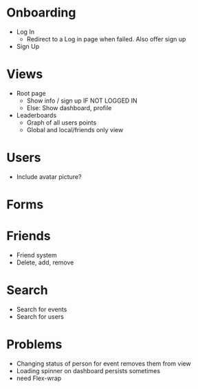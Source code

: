 # Onboarding
- Log In
  - Redirect to a Log in page when failed. Also offer sign up
- Sign Up
# Views
- Root page
  - Show info / sign up IF NOT LOGGED IN
  - Else: Show dashboard, profile 
- Leaderboards
  - Graph of all users points
  - Global and local/friends only view
# Users
 - Include avatar picture?
# Forms
# Friends
 - Friend system
 - Delete, add, remove
# Search
  - Search for events
  - Search for users


# Problems
 - Changing status of person for event removes them from view
 - Loading spinner on dashboard persists sometimes
 - need Flex-wrap 